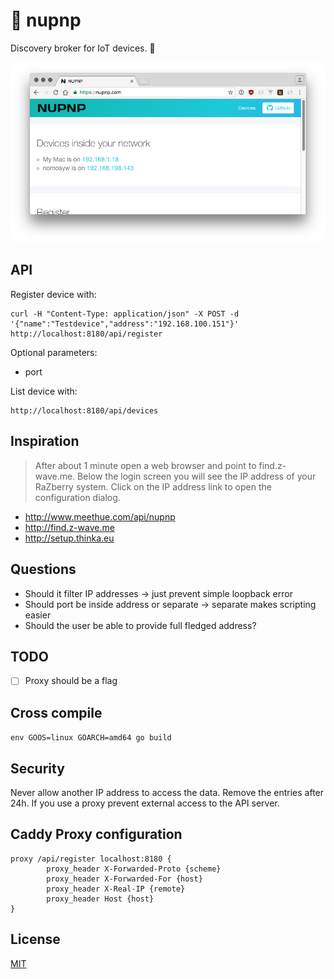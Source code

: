 # 🤖 nupnp

Discovery broker for IoT devices. 🤖

![screen](screen.png)

## API
Register device with:
```
curl -H "Content-Type: application/json" -X POST -d '{"name":"Testdevice","address":"192.168.100.151"}' http://localhost:8180/api/register
```

Optional parameters:
* port

List device with:
```
http://localhost:8180/api/devices
```

## Inspiration
>After about 1 minute open a web browser and point to find.z-wave.me. Below the login screen you will see the IP address of your RaZberry system. Click on the IP address link to open the configuration dialog.

* http://www.meethue.com/api/nupnp
* http://find.z-wave.me
* http://setup.thinka.eu

## Questions
* Should it filter IP addresses -> just prevent simple loopback error
* Should port be inside address or separate -> separate makes scripting easier
* Should the user be able to provide full fledged address?

## TODO
- [ ] Proxy should be a flag

## Cross compile
`env GOOS=linux GOARCH=amd64 go build`

## Security
Never allow another IP address to access the data. Remove the entries after 24h. If you use a proxy prevent external access to the API server.

## Caddy Proxy configuration
```
proxy /api/register localhost:8180 {
        proxy_header X-Forwarded-Proto {scheme}
        proxy_header X-Forwarded-For {host}
        proxy_header X-Real-IP {remote}
        proxy_header Host {host}
}
```

## License
[MIT](https://tldrlegal.com/license/mit-license)
